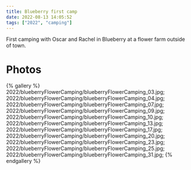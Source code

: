 ```yaml
---
title: Blueberry first camp
date: 2022-08-13 14:05:52
tags: ["2022", "camping"]
---
```


First camping with Oscar and Rachel in Blueberry at a flower farm outside of town.

# Photos

{% gallery %}
2022/blueberryFlowerCamping/blueberryFlowerCamping_03.jpg;
2022/blueberryFlowerCamping/blueberryFlowerCamping_04.jpg;
2022/blueberryFlowerCamping/blueberryFlowerCamping_07.jpg;
2022/blueberryFlowerCamping/blueberryFlowerCamping_09.jpg;
2022/blueberryFlowerCamping/blueberryFlowerCamping_10.jpg;
2022/blueberryFlowerCamping/blueberryFlowerCamping_13.jpg;
2022/blueberryFlowerCamping/blueberryFlowerCamping_17.jpg;
2022/blueberryFlowerCamping/blueberryFlowerCamping_20.jpg;
2022/blueberryFlowerCamping/blueberryFlowerCamping_23.jpg;
2022/blueberryFlowerCamping/blueberryFlowerCamping_25.jpg;
2022/blueberryFlowerCamping/blueberryFlowerCamping_31.jpg;
{% endgallery %}

